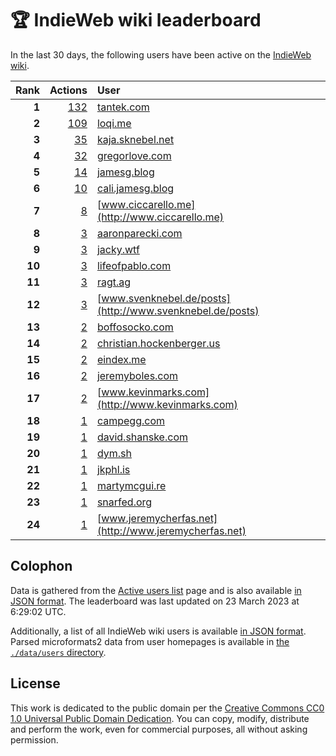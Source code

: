 # 🏆 IndieWeb wiki leaderboard

In the last 30 days, the following users have been active on the [IndieWeb wiki](https://indieweb.org).

| Rank | Actions | User |
|-----:|--------:|:-----|
| **1** | [132](https://indieweb.org/Special:Contributions/Tantek.com) | [tantek.com](http://tantek.com) |
| **2** | [109](https://indieweb.org/Special:Contributions/Loqi.me) | [loqi.me](http://loqi.me) |
| **3** | [35](https://indieweb.org/Special:Contributions/Kaja.sknebel.net) | [kaja.sknebel.net](http://kaja.sknebel.net) |
| **4** | [32](https://indieweb.org/Special:Contributions/Gregorlove.com) | [gregorlove.com](http://gregorlove.com) |
| **5** | [14](https://indieweb.org/Special:Contributions/Jamesg.blog) | [jamesg.blog](http://jamesg.blog) |
| **6** | [10](https://indieweb.org/Special:Contributions/Cali.jamesg.blog) | [cali.jamesg.blog](http://cali.jamesg.blog) |
| **7** | [8](https://indieweb.org/Special:Contributions/Www.ciccarello.me) | [www.ciccarello.me](http://www.ciccarello.me) |
| **8** | [3](https://indieweb.org/Special:Contributions/Aaronparecki.com) | [aaronparecki.com](http://aaronparecki.com) |
| **9** | [3](https://indieweb.org/Special:Contributions/Jacky.wtf) | [jacky.wtf](http://jacky.wtf) |
| **10** | [3](https://indieweb.org/Special:Contributions/Lifeofpablo.com) | [lifeofpablo.com](http://lifeofpablo.com) |
| **11** | [3](https://indieweb.org/Special:Contributions/Ragt.ag) | [ragt.ag](http://ragt.ag) |
| **12** | [3](https://indieweb.org/Special:Contributions/Www.svenknebel.de_posts) | [www.svenknebel.de/posts](http://www.svenknebel.de/posts) |
| **13** | [2](https://indieweb.org/Special:Contributions/Boffosocko.com) | [boffosocko.com](http://boffosocko.com) |
| **14** | [2](https://indieweb.org/Special:Contributions/Christian.hockenberger.us) | [christian.hockenberger.us](http://christian.hockenberger.us) |
| **15** | [2](https://indieweb.org/Special:Contributions/Eindex.me) | [eindex.me](http://eindex.me) |
| **16** | [2](https://indieweb.org/Special:Contributions/Jeremyboles.com) | [jeremyboles.com](http://jeremyboles.com) |
| **17** | [2](https://indieweb.org/Special:Contributions/Www.kevinmarks.com) | [www.kevinmarks.com](http://www.kevinmarks.com) |
| **18** | [1](https://indieweb.org/Special:Contributions/Campegg.com) | [campegg.com](http://campegg.com) |
| **19** | [1](https://indieweb.org/Special:Contributions/David.shanske.com) | [david.shanske.com](http://david.shanske.com) |
| **20** | [1](https://indieweb.org/Special:Contributions/Dym.sh) | [dym.sh](http://dym.sh) |
| **21** | [1](https://indieweb.org/Special:Contributions/Jkphl.is) | [jkphl.is](http://jkphl.is) |
| **22** | [1](https://indieweb.org/Special:Contributions/Martymcgui.re) | [martymcgui.re](http://martymcgui.re) |
| **23** | [1](https://indieweb.org/Special:Contributions/Snarfed.org) | [snarfed.org](http://snarfed.org) |
| **24** | [1](https://indieweb.org/Special:Contributions/Www.jeremycherfas.net) | [www.jeremycherfas.net](http://www.jeremycherfas.net) |


## Colophon

Data is gathered from the [Active users list](https://indieweb.org/Special:ActiveUsers) page and is also available [in JSON format](https://github.com/jgarber623/indieweb-wiki-leaderboard/blob/main/data/leaderboard.json). The leaderboard was last updated on 23 March 2023 at 6:29:02 UTC.

Additionally, a list of all IndieWeb wiki users is available [in JSON format](https://github.com/jgarber623/indieweb-wiki-leaderboard/blob/main/data/users.json). Parsed microformats2 data from user homepages is available in [the `./data/users` directory](https://github.com/jgarber623/indieweb-wiki-leaderboard/blob/main/data/users).

## License

This work is dedicated to the public domain per the [Creative Commons CC0 1.0 Universal Public Domain Dedication](https://creativecommons.org/publicdomain/zero/1.0/). You can copy, modify, distribute and perform the work, even for commercial purposes, all without asking permission.
